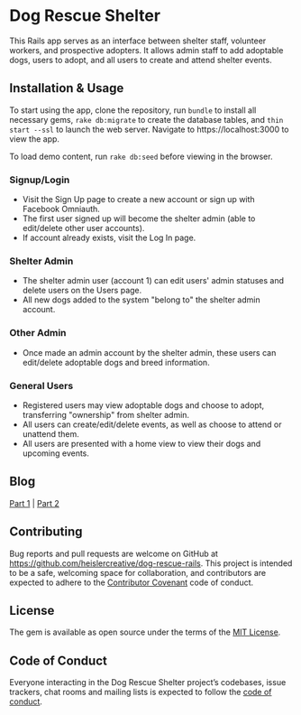 # Dog Rescue Shelter

This Rails app serves as an interface between shelter staff, volunteer workers, and prospective adopters. It allows admin staff to add adoptable dogs, users to adopt, and all users to create and attend shelter events.

## Installation & Usage

To start using the app, clone the repository, run `bundle` to install all necessary gems, `rake db:migrate` to create the database tables, and `thin start --ssl` to launch the web server. Navigate to https://localhost:3000 to view the app.

To load demo content, run `rake db:seed` before viewing in the browser.

### Signup/Login
- Visit the Sign Up page to create a new account or sign up with Facebook Omniauth.
- The first user signed up will become the shelter admin (able to edit/delete other user accounts).
- If account already exists, visit the Log In page.

### Shelter Admin
- The shelter admin user (account 1) can edit users' admin statuses and delete users on the Users page.
- All new dogs added to the system "belong to" the shelter admin account.

### Other Admin
- Once made an admin account by the shelter admin, these users can edit/delete adoptable dogs and breed information.

### General Users
- Registered users may view adoptable dogs and choose to adopt, transferring "ownership" from shelter admin.
- All users can create/edit/delete events, as well as choose to attend or unattend them.
- All users are presented with a home view to view their dogs and upcoming events.

## Blog

[Part 1](https://heislercreative.github.io/dog_rescue_rails_mvc_project) | 
[Part 2](https://heislercreative.github.io/dog_rescue_app_adding_jquery_to_the_front_end)

## Contributing

Bug reports and pull requests are welcome on GitHub at https://github.com/heislercreative/dog-rescue-rails. This project is intended to be a safe, welcoming space for collaboration, and contributors are expected to adhere to the [Contributor Covenant](http://contributor-covenant.org) code of conduct.

## License

The gem is available as open source under the terms of the [MIT License](https://opensource.org/licenses/MIT).

## Code of Conduct

Everyone interacting in the Dog Rescue Shelter project’s codebases, issue trackers, chat rooms and mailing lists is expected to follow the [code of conduct](https://github.com/heislercreative/dog-rescue-rails/blob/master/CODE_OF_CONDUCT.md).
